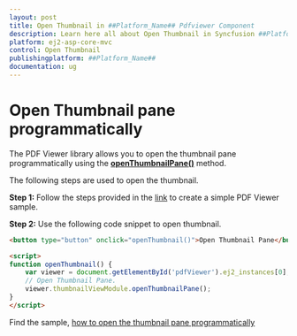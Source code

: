 ```yaml
---
layout: post
title: Open Thumbnail in ##Platform_Name## Pdfviewer Component
description: Learn here all about Open Thumbnail in Syncfusion ##Platform_Name## Pdfviewer component and more.
platform: ej2-asp-core-mvc
control: Open Thumbnail
publishingplatform: ##Platform_Name##
documentation: ug
---
```



# Open Thumbnail pane programmatically

The PDF Viewer library allows you to open the thumbnail pane programmatically using the [**openThumbnailPane()**](https://ej2.syncfusion.com/documentation/api/pdfviewer/thumbnailView/#openthumbnailpane) method.

The following steps are used to open the thumbnail.

**Step 1:** Follow the steps provided in the [link](https://ej2.syncfusion.com/aspnetcore/documentation/pdfviewer/getting-started/) to create a simple PDF Viewer sample.

**Step 2:** Use the following code snippet to open thumbnail.

```html
<button type="button" onclick="openThumbnail()">Open Thumbnail Pane</button>

<script>
function openThumbnail() {
    var viewer = document.getElementById('pdfViewer').ej2_instances[0];
    // Open Thumbnail Pane.
    viewer.thumbnailViewModule.openThumbnailPane();
}
</script>
```

Find the sample, [how to open the thumbnail pane programmatically](https://www.syncfusion.com/downloads/support/directtrac/general/ze/EJ2CoreSample-1092111159.zip)